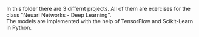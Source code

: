 In this folder there are 3 differnt projects. All of them are exercises for the class "Neuarl Networks - Deep Learning". <br>
The models are implemented with the help of TensorFlow and Scikit-Learn in Python.
